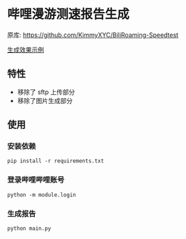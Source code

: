 # 哔哩漫游测速报告生成

原库: https://github.com/KimmyXYC/BiliRoaming-Speedtest

[生成效果示例](https://github.com/yujincheng08/BiliRoaming/wiki/%E5%85%AC%E5%85%B1%E8%A7%A3%E6%9E%90%E6%9C%8D%E5%8A%A1%E5%99%A8#%E6%9C%8D%E5%8A%A1%E5%99%A8%E7%8A%B6%E6%80%81)

## 特性

- 移除了 sftp 上传部分
- 移除了图片生成部分

## 使用

### 安装依赖

```shell
pip install -r requirements.txt
```

### 登录哔哩哔哩账号

```shell
python -m module.login
```

### 生成报告

```shell
python main.py
```
